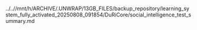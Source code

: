 ../..//mnt/h/ARCHIVE/.UNWRAP/13GB_FILES/backup_repository/learning_system_fully_activated_20250808_091854/DuRiCore/social_intelligence_test_summary.md